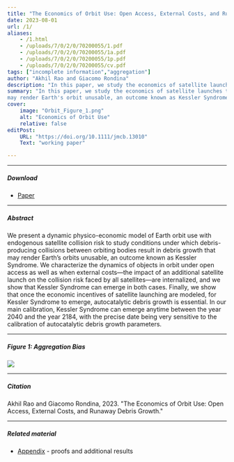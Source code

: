 ```yaml
---
title: "The Economics of Orbit Use: Open Access, External Costs, and Runaway Debris Growth" 
date: 2023-08-01
url: /1/
aliases: 
    - /1.html
    - /uploads/7/0/2/0/70200055/1.pdf
    - /uploads/7/0/2/0/70200055/1a.pdf
    - /uploads/7/0/2/0/70200055/1p.pdf
    - /uploads/7/0/2/0/70200055/cv.pdf
tags: ["incomplete information","aggregation"]
author: "Akhil Rao and Giacomo Rondina"
description: "In this paper, we study the economics of satellite launches to understand the impact of the collision risk externality on the dynamics of orbit use." 
summary: "In this paper, we study the economics of satellite launches to understand the impact of the collision risk externality on the dynamics of orbit use. We show that autocatalytic debris growth
may render Earth's orbit unusable, an outcome known as Kessler Syndrome. In our benchmark calibration, Kessler Syndrome can emerge anytime between the year 2040 and the year 2184," 
cover:
    image: "Orbit_Figure_1.png"
    alt: "Economics of Orbit Use"
    relative: false
editPost:
    URL: "https://doi.org/10.1111/jmcb.13010"
    Text: "working paper"

---
```


---

##### Download

+ [Paper](/static/Economics_Orbit_Use.pdf)

---

##### Abstract

We present a dynamic physico-economic model of Earth orbit use with endogenous satellite
collision risk to study conditions under which debris-producing collisions between orbiting bodies
result in debris growth that may render Earth’s orbits unusable, an outcome known as Kessler Syndrome.
We characterize the dynamics of objects in orbit under open access as well as when external
costs—the impact of an additional satellite launch on the collision risk faced by all satellites—are
internalized, and we show that Kessler Syndrome can emerge in both cases. Finally, we show that
once the economic incentives of satellite launching are modeled, for Kessler Syndrome to emerge,
autocatalytic debris growth is essential. In our main calibration, Kessler Syndrome can emerge
anytime between the year 2040 and the year 2184, with the precise date being very sensitive to the
calibration of autocatalytic debris growth parameters.

---

##### Figure 1: Aggregation Bias

![](/static/Orbit_Figure_1.png)

---

##### Citation

Akhil Rao and Giacomo Rondina, 2023. "The Economics of Orbit Use: Open Access, External Costs, and Runaway Debris Growth." 

---

##### Related material

+ [Appendix](/static/Orbit_Appendix.pdf) - proofs and additional results
